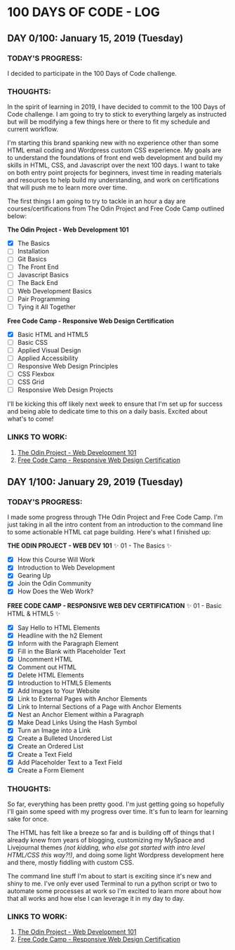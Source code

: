 # 100 DAYS OF CODE - LOG

## DAY 0/100: January 15, 2019 (Tuesday)

### **TODAY'S PROGRESS:**
I decided to participate in the 100 Days of Code challenge.

### **THOUGHTS:**
In the spirit of learning in 2019, I have decided to commit to the 100 Days of Code challenge. I am going to try to stick to everything largely as instructed but will be modifying a few things here or there to fit my schedule and current workflow.

I'm starting this brand spanking new with no experience other than some HTML email coding and Wordpress custom CSS experience. My goals are to understand the foundations of front end web development and build my skills in HTML, CSS, and Javascript over the next 100 days. I want to take on both entry point projects for beginners, invest time in reading materials and resources to help build my understanding, and work on certifications that will push me to learn more over time.

The first things I am going to try to tackle in an hour a day are courses/certifications from The Odin Project and Free Code Camp outlined below:

**The Odin Project - Web Development 101**
- [x] The Basics
- [ ] Installation
- [ ] Git Basics
- [ ] The Front End
- [ ] Javascript Basics
- [ ] The Back End
- [ ] Web Development Basics
- [ ] Pair Programming
- [ ] Tying it All Together
	
**Free Code Camp - Responsive Web Design Certification**
- [x] Basic HTML and HTML5
- [ ] Basic CSS
- [ ] Applied Visual Design
- [ ] Applied Accessibility
- [ ] Responsive Web Design Principles
- [ ] CSS Flexbox
- [ ] CSS Grid
- [ ] Responsive Web Design Projects
	
I'll be kicking this off likely next week to ensure that I'm set up for success and being able to dedicate time to this on a daily basis. Excited about what's to come!

### **LINKS TO WORK:** 
1. [The Odin Project - Web Development 101](https://www.theodinproject.com/courses)
2. [Free Code Camp - Responsive Web Design Certification](https://learn.freecodecamp.org)

## DAY 1/100: January 29, 2019 (Tuesday)

### **TODAY'S PROGRESS:**
I made some progress through THe Odin Project and Free Code Camp. I'm just taking in all the intro content from an introduction to the command line to some actionable HTML cat page building. Here's what I finished up:

**THE ODIN PROJECT - WEB DEV 101**
:sparkles: 01 - The Basics :sparkles:

- [x] How this Course Will Work
- [x] Introduction to Web Development
- [x] Gearing Up
- [x] Join the Odin Community
- [x] How Does the Web Work?

**FREE CODE CAMP - RESPONSIVE WEB DEV CERTIFICATION**
:sparkles: 01 - Basic HTML & HTML5 :sparkles:

- [x] Say Hello to HTML Elements
- [x] Headline with the h2 Element
- [x] Inform with the Paragraph Element
- [x] Fill in the Blank with Placeholder Text
- [x] Uncomment HTML
- [x] Comment out HTML
- [x] Delete HTML Elements
- [x] Introduction to HTML5 Elements
- [x] Add Images to Your Website
- [x] Link to External Pages with Anchor Elements
- [x] Link to Internal Sections of a Page with Anchor Elements
- [x] Nest an Anchor Element within a Paragraph
- [x] Make Dead Links Using the Hash Symbol
- [x] Turn an Image into a Link
- [x] Create a Bulleted Unordered List
- [x] Create an Ordered List
- [x] Create a Text Field
- [x] Add Placeholder Text to a Text Field
- [x] Create a Form Element

### **THOUGHTS:**
So far, everything has been pretty good. I'm just getting going so hopefully I'll gain some speed with my progress over time. It's fun to learn for learning sake for once.

The HTML has felt like a breeze so far and is building off of things that I already knew from years of blogging, customizing my MySpace and Livejournal themes _(not kidding, who else got started with intro level HTML/CSS this way?!)_, and doing some light Wordpress development here and there, mostly fiddling with custom CSS.

The command line stuff I'm about to start is exciting since it's new and shiny to me. I've only ever used Terminal to run a python script or two to automate some processes at work so I'm excited to learn more about how that all works and how else I can leverage it in my day to day.

### **LINKS TO WORK:** 
1. [The Odin Project - Web Development 101](https://www.theodinproject.com/courses)
2. [Free Code Camp - Responsive Web Design Certification](https://learn.freecodecamp.org)
